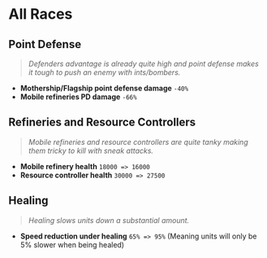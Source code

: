 # All Races

## Point Defense
> *Defenders advantage is already quite high and point defense makes it tough to push an enemy with ints/bombers.*
* **Mothership/Flagship point defense damage** `-40%`
* **Mobile refineries PD damage** `-66%`

## Refineries and Resource Controllers
> *Mobile refineries and resource controllers are quite tanky making them tricky to kill with sneak attacks.*
* **Mobile refinery health** `18000 => 16000`
* **Resource controller health** `30000 => 27500`

## Healing
> *Healing slows units down a substantial amount.*
* **Speed reduction under healing** `65% => 95%` (Meaning units will only be 5% slower when being healed)
